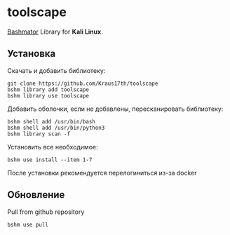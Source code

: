 # toolscape

[Bashmator](https://github.com/vinzekatze/bashmator) Library for __Kali Linux__.

## Установка

Скачать и добавить библиотеку:

```
git clone https://github.com/Kraus17th/toolscape
bshm library add toolscape
bshm library use toolscape
```

Добавить оболочки, если не добавлены, пересканировать библиотеку:
```
bshm shell add /usr/bin/bash
bshm shell add /usr/bin/python3
bshm library scan -f
```

Установить все необходимое:
```
bshm use install --item 1-7
```
После установки рекомендуется перелогиниться из-за docker

## Обновление

Pull from github repository
```
bshm use pull
```
